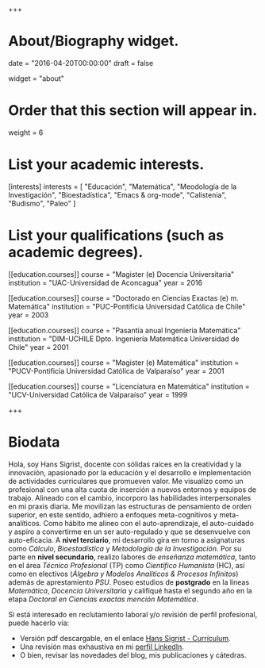 +++
# About/Biography widget.

date = "2016-04-20T00:00:00"
draft = false

widget = "about"

# Order that this section will appear in.
weight = 6

# List your academic interests.
[interests]
  interests = [
    "Educación",
    "Matemática",
    "Meodología de la Investigación",
	"Bioestadística",
	"Emacs & org-mode",
	"Calistenia",
	"Budismo",
	"Paleo"
  ]

# List your qualifications (such as academic degrees).
[[education.courses]]
  course = "Magister (e) Docencia Universitaria"
  institution = "UAC-Universidad de Aconcagua"
  year = 2016

[[education.courses]]
  course = "Doctorado en Ciencias Exactas (e) m. Matemática"
  institution = "PUC-Pontificia Universidad Católica de Chile"
  year = 2003

[[education.courses]]
  course = "Pasantía anual Ingeniería Matemática"
  institution = "DIM-UCHILE Dpto. Ingeniería Matemática Universidad de Chile"
  year = 2001
 
[[education.courses]]
  course = "Magister (e) Matemática"
  institution = "PUCV-Pontificia Universidad Católica de Valparaíso"
  year = 2001

[[education.courses]]
  course = "Licenciatura en Matemática"
  institution = "UCV-Universidad Católica de Valparaíso"
  year = 1999

+++

# Biodata

Hola, soy Hans Sigrist, docente con sólidas raíces en la creatividad y la innovación, apasionado por la educación y el desarrollo e implementación de actividades curriculares que promueven valor. Me visualizo como un profesional con una alta cuota de inserción a nuevos entornos y equipos de trabajo. Alineado con el cambio, incorporo las habilidades interpersonales en mi praxis diaria. Me movilizan las estructuras de pensamiento de orden superior, en este sentido, adhiero a enfoques meta-cognitivos y meta-analíticos. Como hábito me alineo con el auto-aprendizaje, el auto-cuidado y aspiro a convertirme en un ser auto-regulado y que se desenvuelve con auto-eficacia. A **nivel terciario**, mi desarrollo gira en torno a asignaturas como _Cálculo_, _Bioestadística_ y _Metodología de la Investigación_. Por su parte en **nivel secundario**, realizo labores de _enseñanza matemática_, tanto en el área _Técnico Profesional_ (TP) como _Científico Humanista_ (HC), así como en electivos (_Álgebra y Modelos Analíticos & Procesos Infinitos_) además de aprestamiento _PSU_. Poseo estudios de **postgrado** en la líneas _Matemática_, _Docencia Universitaria_ y califiqué hasta el segundo año en la etapa _Doctoral en Ciencias exactas mención Matemática_.

Si está interesado en reclutamiento laboral y/o revisión de perfil profesional, puede hacerlo vía:

- Versión pdf descargable, en el enlace <i class="fa fa-link"></i> [Hans Sigrist - Currículum](https://db.tt/F0CTQMdIwe).
- Una revisión mas exhaustiva en mi <i class="fa fa-link"></i> [perfil LinkedIn](http://cl.linkedin.com/in/hsigrist).
- O bien, revisar las novedades del blog, mis publicaciones y cátedras.
